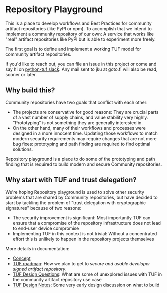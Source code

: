 # Repository Playground

This is a place to develop workflows and Best Practices for community artifact repositories (like PyPI or npm). To accomplish that we intend to implement a community repository of our own: A service that works like "real" artifact repositories like PyPI but is able to experiment more freely.

The first goal is to define and implement a working TUF model for community artifact repositories.

If you'd like to reach out, you can file an issue in this project or come and say hi on [python-tuf slack](https://cloud-native.slack.com/archives/C01GT17AC5D). Any mail sent to jku at goto.fi will also be read, sooner or later.

## Why build this?

Community repositories have two goals that conflict with each other:

* The projects are conservative for good reasons: They are crucial parts of a vast number of supply chains, and value stability very highly. "Prototyping" is not something they are generally interested in.
* On the other hand, many of their workflows and processes were designed in a more innocent time. Updating those workflows to match modern security requirements may require changes that are not mere bug fixes: prototyping and path finding are required to find optimal solutions.

Repository playground is a place to do some of the prototyping and path finding that is required to build modern and secure Community repositories.

## Why start with TUF and trust delegation?

We're hoping Repository playground is used to solve other security problems that are shared by Community repositories, but have decided to start by tackling the problem of "trust delegation with cryptographic signatures" because of two reasons:

* The security improvement is significant: Most importantly TUF can ensure that a compromise of the repository infrastructure does not lead to end-user device compromise
* Implementing TUF in this context is not trivial: Without a concentrated effort this is unlikely to happen in the repository projects themselves

More details in documentation:
 * [Concept](docs/CONCEPT.md)
 * [TUF roadmap](docs/TUF-ROADMAP.md): How we plan to get to _secure and usable developer signed artifact repository_.
 * [TUF Design Questions](docs/TUF-DESIGN-QUESTIONS.md): What are some of unexplored issues with TUF in the community artifact repository use case
 * [TUF Design Notes](docs/DESIGN-NOTES.md): Some very early design discussion on what to build
